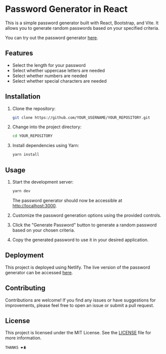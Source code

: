 

# Password Generator in React

This is a simple password generator built with React, Bootstrap, and Vite. It allows you to generate random passwords based on your specified criteria.

You can try out the password generator [here](https://passwordgeneratorinreact.netlify.app/).

## Features

- Select the length for your password
- Select whether uppercase letters are needed
- Select whether numbers are needed
- Select whether special characters are needed

## Installation

1. Clone the repository:

   ```bash
   git clone https://github.com/YOUR_USERNAME/YOUR_REPOSITORY.git
   ```

2. Change into the project directory:

   ```bash
   cd YOUR_REPOSITORY
   ```

3. Install dependencies using Yarn:

   ```bash
   yarn install
   ```

## Usage

1. Start the development server:

   ```bash
   yarn dev
   ```

   The password generator should now be accessible at [http://localhost:3000](http://localhost:3000).

2. Customize the password generation options using the provided controls.

3. Click the "Generate Password" button to generate a random password based on your chosen criteria.

4. Copy the generated password to use it in your desired application.

## Deployment

This project is deployed using Netlify. The live version of the password generator can be accessed [here](https://passwordgeneratorinreact.netlify.app/).

## Contributing

Contributions are welcome! If you find any issues or have suggestions for improvements, please feel free to open an issue or submit a pull request.

## License

This project is licensed under the MIT License. See the [LICENSE](LICENSE) file for more information.
```
THANKS ❤️🪲
```
